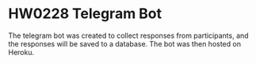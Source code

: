 # HW0228 Telegram Bot
The telegram bot was created to collect responses from participants, and the responses will be saved to a database. 
The bot was then hosted on Heroku. 

